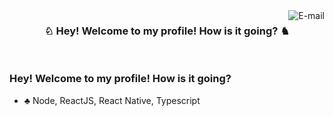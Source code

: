 <img align="right" alt="E-mail" src="https://img.shields.io/badge/-How%20to%20reach%20me-red"/>
</a>

<h3 align="center">♘ Hey! Welcome to my profile! How is it going? ♞</h3>
<br/>

### Hey! Welcome to my profile! How is it going? 

- ♣︎  Node, ReactJS, React Native, Typescript


